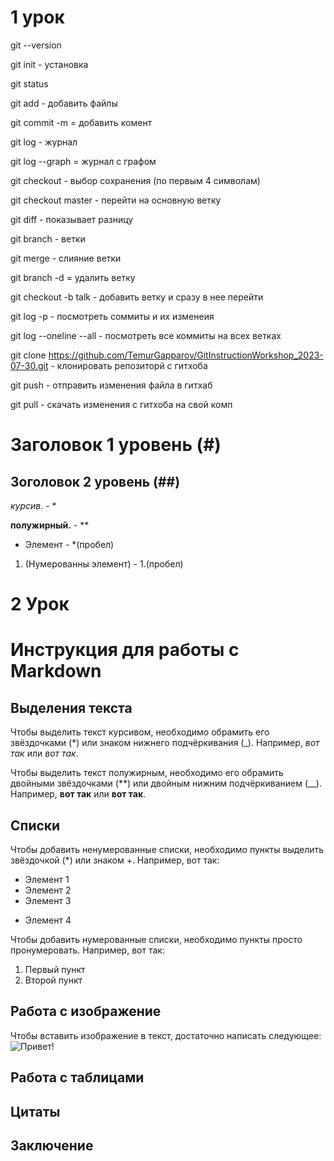 # 1 урок 

git --version

git init - установка

git status 

git add - добавить файлы

git commit -m = добавить комент

git log - журнал 

git log --graph = журнал с графом

git checkout - выбор сохранения (по первым 4 символам)

git checkout master - перейти на основную ветку

git diff - показывает разницу

git branch - ветки

git merge - слияние ветки

git branch -d = удалить ветку

git checkout -b talk - добавить ветку и сразу в нее перейти

git log -p - посмотреть соммиты и их изменеия

git log --oneline --all - посмотреть все коммиты на всех ветках

git clone https://github.com/TemurGapparov/GitInstructionWorkshop_2023-07-30.git - клонировать репозиторй с гитхоба

git push - отправить изменения файла в гитхаб

git pull - скачать изменения с гитхоба на свой комп



# Заголовок 1 уровень (#)

## Зоголовок 2 уровень (##)

*курсив.* - *

**полужирный.** - **

* Элемент - *(пробел)

1. (Нумерованны элемент) - 1.(пробел)



# 2 Урок

# Инструкция для работы с Markdown

## Выделения текста

Чтобы выделить текст курсивом, необходимо обрамить его звёздочками (*) или знаком
нижнего подчёркивания (_). Например, *вот так* или _вот так_.

Чтобы выделить текст полужирным, необходимо его обрамить двойными звёздочками
(**) или двойным нижним подчёркиванием (__). Например, **вот так** или __вот так__.


## Списки

Чтобы добавить ненумерованные списки, необходимо пункты выделить звёздочкой (*) или знаком +. Например, вот так:
* Элемент 1
* Элемент 2
* Элемент 3
+ Элемент 4

Чтобы добавить нумерованные списки, необходимо пункты просто пронумеровать.
Например, вот так:
1. Первый пункт
2. Второй пункт


## Работа с изображение

Чтобы вставить изображение в текст, достаточно написать следующее:
![Привет!](lab.jpg.jpg)

## Работа с таблицами

## Цитаты

## Заключение